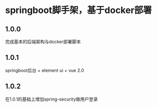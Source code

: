 # springboot脚手架，基于docker部署

## 1.0.0

完成基本的后端架构与docker部署脚本

## 1.0.1

springboot后台 + element ui + vue 2.0

## 1.0.2

在1.0.1的基础上增加spring-security做用户登录
